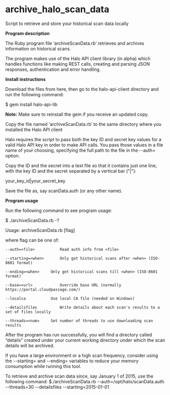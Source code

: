# archive_halo_scan_data
Script to retrieve and store your historical scan data locally

<b>Program description</b>

The Ruby program file ‘archiveScanData.rb’ retrieves and archives information on historical scans.

The program makes use of the Halo API client library (in alpha) which handles functions like making REST calls, creating and parsing JSON responses, authentication and error handling.

<b>Install instructions</b>

Download the files from here, then go to the halo-api-client directory and run the following command:

$ gem install halo-api-lib

<b>Note:</b> Make sure to reinstall the gem if you receive an updated copy.

Copy the file named ‘archiveScanData.rb’ to the same directory where you installed the Halo API client

Halo requires the script to pass both the key ID and secret key values for a valid Halo API key in order to make API calls. You pass those values in a file name of your choosing, specifying the full path to the file in the --auth=<filename> option.

Copy the ID and the secret into a text file so that it contains just one line, with the key ID and the secret
separated by a vertical bar ("|"):

your_key_id|your_secret_key

Save the file as, say scanData.auth (or any other name).

<b>Program usage</b>

Run the following command to see program usage:

$ ./archiveScanData.rb -?

Usage: archiveScanData.rb [flag]
  
  where flag can be one of:
  
    --auth=<file>			Read auth info from <file>
  
    --starting=<when>		Only get historical scans after <when> (ISO-8601 format)
  
    --ending=<when>		Only get historical scans till <when> (ISO-8601 format)
  
    --base=<url>			Override base URL (normally https://portal.cloudpassage.com/)
  
    --localca			Use local CA file (needed on Windows)
  
    --detailsfiles			Write details about each scan's results to a set of files locally
  
    --threads=<num>		Set number of threads to use downloading scan results

After the program has run successfully, you will find a directory called “details” created under your current working directory under which the scan details will be archived.

If you have a large environment or a high scan frequency, consider using the --starting= and --ending= variables to reduce your memory consumption while running this tool.

To retrieve and archive scan data since, say January 1 of 2015, use the following command:
$./archiveScanData.rb --auth=/opt/halo/scanData.auth --threads=30 --detailsfiles --starting=2015-01-01

<!---
#CPTAGS:community-supported archive
-->
